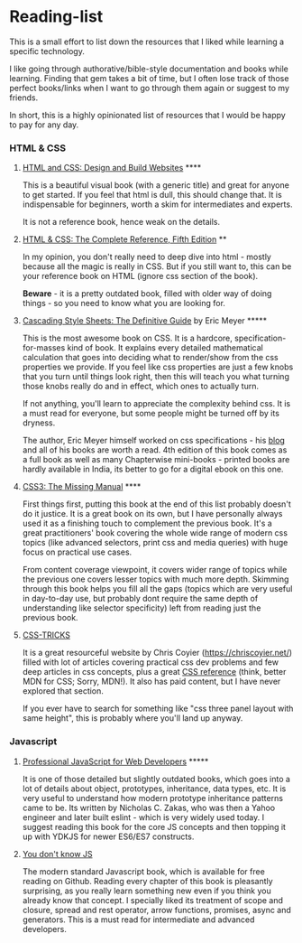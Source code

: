 # Reading-list

This is a small effort to list down the resources that I liked while learning a specific technology. 

I like going through authorative/bible-style documentation and books while learning. Finding that gem takes a bit of time, but I often lose track of those perfect books/links when I want to go through them again or suggest to my friends.

In short, this is a highly opinionated list of resources that I would be happy to pay for any day.

### HTML & CSS

1. [HTML and CSS: Design and Build Websites](https://www.amazon.com/HTML-CSS-Design-Build-Websites/dp/1118008189) ****

    This is a beautiful visual book (with a generic title) and great for anyone to get started. If you feel that html is dull, this should change that. It is indispensable for beginners, worth a skim for intermediates and experts.

    It is not a reference book, hence weak on the details.

2. [HTML & CSS: The Complete Reference, Fifth Edition](https://www.amazon.in/HTML-CSS-Complete-Reference-Fifth/dp/0070701946) **

    In my opinion, you don't really need to deep dive into html - mostly because all the magic is really in CSS. But if you still want to, this can be your reference book on HTML (ignore css section of the book). 

    **Beware** - it is a pretty outdated book, filled with older way of doing things - so you need to know what you are looking for.

3. [Cascading Style Sheets: The Definitive Guide](https://www.amazon.in/gp/aw/d/1449393195/) by Eric Meyer *****

    This is the most awesome book on CSS. It is a hardcore, specification-for-masses kind of book. It explains every detailed mathematical calculation that goes into deciding what to render/show from the css properties we provide. If you feel like css properties are just a few knobs that you turn until things look right, then this will teach you what turning those knobs really do and in effect, which ones to actually turn.

    If not anything, you'll learn to appreciate the complexity behind css. It is a must read for everyone, but some people might be turned off by its dryness.

    The author, Eric Meyer himself worked on css specifications - his [blog](https://meyerweb.com/eric/css/) and all of his books are worth a read. 4th edition of this book comes as a full book as well as many Chapterwise mini-books - printed books are hardly available in India, its better to go for a digital ebook on this one.

4. [CSS3: The Missing Manual](https://www.amazon.in/CSS3-Missing-David-Sawyer-McFarland/dp/9351100251) ****

    First things first, putting this book at the end of this list probably doesn't do it justice. It is a great book on its own, but I have personally always used it as a finishing touch to complement the previous book. It's a great practitioners' book covering the whole wide range of modern css topics (like advanced selectors, print css and media queries) with huge focus on practical use cases. 
    
    From content coverage viewpoint, it covers wider range of topics while the previous one covers lesser topics with much more depth. Skimming through this book helps you fill all the gaps (topics which are very useful in day-to-day use, but probably dont require the same depth of understanding like selector specificity) left from reading just the previous book.

5. [CSS-TRICKS](https://css-tricks.com)

    It is a great resourceful website by Chris Coyier (https://chriscoyier.net/) filled with lot of articles covering practical css dev problems and few deep articles in css concepts, plus a great [CSS reference](https://css-tricks.com/almanac/) (think, better MDN for CSS; Sorry, MDN!). It also has paid content, but I have never explored that section.
   
   If you ever have to search for something like "css three panel layout with same height", this is probably where you'll land up anyway.
   
### Javascript

1. [Professional JavaScript for Web Developers](https://www.amazon.in/Professional-JavaScript-Developers-Nicholas-Zakas-ebook/dp/B006PW2URI) *****

    It is one of those detailed but slightly outdated books, which goes into a lot of details about object, prototypes, inheritance, data types, etc. It is very useful to understand how modern prototype inheritance patterns came to be. Its written by Nicholas C. Zakas, who was then a Yahoo engineer and later built eslint - which is very widely used today. I suggest reading this book for the core JS concepts and then topping it up with YDKJS for newer ES6/ES7 constructs.
    
2. [You don't know JS](https://github.com/getify/You-Dont-Know-JS)

    The modern standard Javascript book, which is available for free reading on Github. Reading every chapter of this book is pleasantly surprising, as you really learn something new even if you think you already know that concept. I specially liked its treatment of scope and closure, spread and rest operator, arrow functions, promises, async and generators. This is a must read for intermediate and advanced developers.

